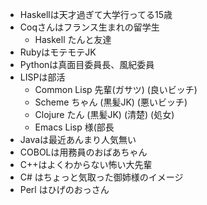 * Haskellは天才過ぎて大学行ってる15歳
* Coqさんはフランス生まれの留学生
  * Haskell たんと友達
* RubyはモテモテJK
* Pythonは真面目委員長、風紀委員
* LISPは部活
  * Common Lisp 先輩(ガサツ) (良いビッチ)
  * Scheme ちゃん (黒髪JK) (悪いビッチ)
  * Clojure たん (黒髪JK) (清楚) (処女)
  * Emacs Lisp 様(部長
* Javaは最近あんまり人気無い
* COBOLは用務員のおばあちゃん
* C++はよくわからない怖い大先輩
* C# はちょっと気取った御姉様のイメージ
* Perl はひげのおっさん